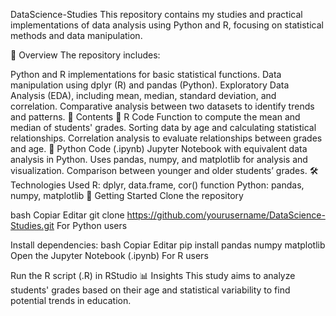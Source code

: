 DataScience-Studies
This repository contains my studies and practical implementations of data analysis using Python and R, focusing on statistical methods and data manipulation.

📌 Overview
The repository includes:

Python and R implementations for basic statistical functions.
Data manipulation using dplyr (R) and pandas (Python).
Exploratory Data Analysis (EDA), including mean, median, standard deviation, and correlation.
Comparative analysis between two datasets to identify trends and patterns.
📂 Contents
🔹 R Code
Function to compute the mean and median of students' grades.
Sorting data by age and calculating statistical relationships.
Correlation analysis to evaluate relationships between grades and age.
🔹 Python Code (.ipynb)
Jupyter Notebook with equivalent data analysis in Python.
Uses pandas, numpy, and matplotlib for analysis and visualization.
Comparison between younger and older students’ grades.
🛠 Technologies Used
R: dplyr, data.frame, cor() function
Python: pandas, numpy, matplotlib
🚀 Getting Started
Clone the repository

bash
Copiar
Editar
git clone https://github.com/yourusername/DataScience-Studies.git
For Python users

Install dependencies:
bash
Copiar
Editar
pip install pandas numpy matplotlib
Open the Jupyter Notebook (.ipynb)
For R users

Run the R script (.R) in RStudio
📊 Insights
This study aims to analyze students' grades based on their age and statistical variability to find potential trends in education.

